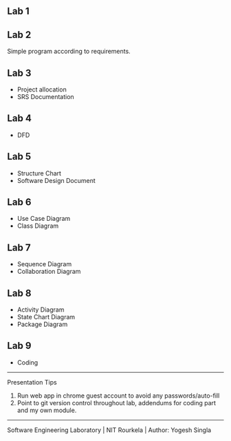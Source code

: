 ## Lab 1

## Lab 2
Simple program according to requirements.

## Lab 3
* Project allocation
* SRS Documentation

## Lab 4
* DFD

## Lab 5
* Structure Chart
* Software Design Document

## Lab 6
* Use Case Diagram
* Class Diagram

## Lab 7
* Sequence Diagram
* Collaboration Diagram

## Lab 8 
* Activity Diagram
* State Chart Diagram
* Package Diagram

## Lab 9
* Coding

***
Presentation Tips
1. Run web app in chrome guest account to avoid any passwords/auto-fill
2. Point to git version control throughout lab, addendums for coding part and my own module.


***
 Software Engineering Laboratory | NIT Rourkela | Author: Yogesh Singla